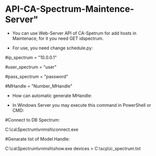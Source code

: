 # API-CA-Spectrum-Maintence-Server" 

* You can use Web-Server API of CA-Spetrum for add hosts in Maintenace, for it you need GET idspectrum.


- For use, you need change schedule.py:


\#ip_spectrum = "10.0.0.1"

\#user_spectrum = "user"

\#pass_spectrum = "password"

\#MHandle = "Number_MHandle"

* How can automatic generate MHandle:

 - In Windows Server you may execute this command in PowerShell or CMD:

\#Connect to DB Spectrum:

C:\ca\Spectrum\vnmsh\connect.exe

\#Genarate list of Model Handle:

C:\ca\Spectrum\vnmsh\show.exe devices > C:\scp\ic_spectrum.txt


